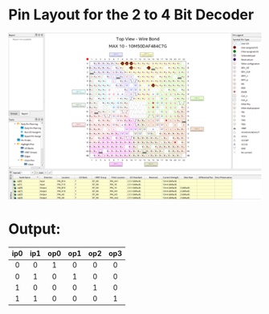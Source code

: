 # Pin Layout for the 2 to 4 Bit Decoder

<img src="/Year%202/Digital%20Design/.assets/E05_Run2_PinLayout.png" alt="Pin Layout for the 2 to 4 Bit Decoder" title="Pin Layout for the 2 to 4 Bit Decoder" data-align="center">

# Output:

| ip0 | ip1 | op0 | op1 | op2 | op3 |
| :-: | :-: | :-: | :-: | :-: | :-: |
|  0  |  0  |  1  |  0  |  0  |  0  |
|  0  |  1  |  0  |  1  |  0  |  0  |
|  1  |  0  |  0  |  0  |  1  |  0  |
|  1  |  1  |  0  |  0  |  0  |  1  |
